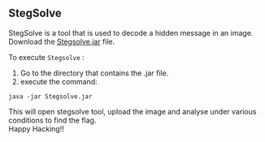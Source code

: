 ## StegSolve

StegSolve is a tool that is used to decode a hidden message in an image.  
Download the [Stegsolve.jar](https://github.com/dmanasa6/CTF-Challenges/blob/master/Tools/Forensics/StegSolve/Stegsolve.jar) file.  
  
To execute `Stegsolve` :
1. Go to the directory that contains the .jar file.
2. execute the command:
```
java -jar Stegsolve.jar
```

This will open stegsolve tool, upload the image and analyse under various conditions to find the flag.  
Happy Hacking!!

